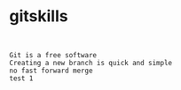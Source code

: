 # gitskills

```


Git is a free software
Creating a new branch is quick and simple
no fast forward merge
test 1

```

